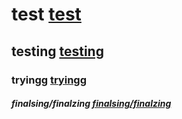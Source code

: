# test [test](https://github.com/Teamolduser/finalzing#test)
## testing [testing](https://github.com/Teamolduser/finalzing#testing)
### tryingg [tryingg](https://github.com/Teamolduser/finalzing#tryingg)
#### [](https://github.com/Teamolduser/finalzing#)
##### finalsing/finalzing [finalsing/finalzing](https://github.com/Teamolduser/finalzing#finalsing/finalzing)
